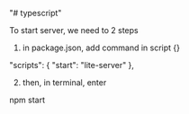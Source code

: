 "# typescript" 


To start server, we need to 2 steps


1. in package.json, add command in script {}

 "scripts": {
    "start": "lite-server"
  },


2. then, in terminal, enter

npm start
